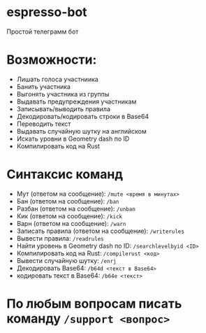 # espresso-bot

Простой телеграмм бот

# Возможности:
- Лишать голоса участниика
- Банить участника
- Выгонять участника из группы
- Выдавать предупреждения участникам
- Записывать/выводить правила
- Декодировать/кодировать строки в Base64
- Переводить текст
- Выдавать случайную шутку на английском
- Искать уровни в Geometry dash по ID
- Компилировать код на Rust

# Синтаксис команд
- Мут (ответом на сообщение): ```/mute <время в минутах>```
- Бан (ответом на сообщение): ```/ban```
- Разбан (ответом на сообщение): ```/unban```
- Кик (ответом на сообщение): ```/kick```
- Варн (ответом на сообщение): ```/warn```
- Записать правила (ответом на сообщение): ```/writerules```
- Вывести правила: ```/readrules```
- Найти уровень в Geometry dash по ID: ```/searchlevelbyid <ID>```
- Компилировать код на Rust: ```/compilerust <код>```
- Вывести случайную шутку: ```/enrj```
- Декодировать Base64: ```/b64d <текст в Base64>```
- кодировать текст в Base64: ```/b64e <текст>```

# По любым вопросам писать команду `/support <вопрос>`
